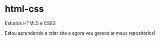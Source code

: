 # html-css
Estudos HTML5 e CSS3

Estou aprendendo a criar site e agora vou gerenciar meus repositórios!